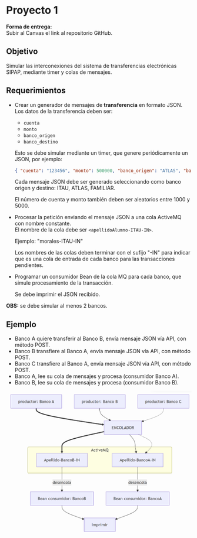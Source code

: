 # Proyecto 1

**Forma de entrega:**  
Subir al Canvas el link al repositorio GitHub.

## Objetivo

Simular las interconexiones del sistema de transferencias electrónicas SIPAP, mediante timer y colas de mensajes.

## Requerimientos

- Crear un generador de mensajes de **transferencia** en formato JSON.  
  Los datos de la transferencia deben ser:  
  - `cuenta`
  - `monto`
  - `banco_origen`
  - `banco_destino`

  Esto se debe simular mediante un timer, que genere periódicamente un JSON, por ejemplo:

  ```json
  { "cuenta": "123456", "monto": 500000, "banco_origen": "ATLAS", "banco_destino": "ITAU" }
  ```

  Cada mensaje JSON debe ser generado seleccionando como banco origen y destino: ITAU, ATLAS, FAMILIAR.

  El número de cuenta y monto también deben ser aleatorios entre 1000 y 5000.

- Procesar la petición enviando el mensaje JSON a una cola ActiveMQ con nombre constante.  
  El nombre de la cola debe ser `<apellidoAlumno-ITAU-IN>`.

  Ejemplo: "morales-ITAU-IN"

  Los nombres de las colas deben terminar con el sufijo "-IN" para indicar que es una cola de entrada de cada banco para las transacciones pendientes.

- Programar un consumidor Bean de la cola MQ para cada banco, que simule procesamiento de la transacción.

  Se debe imprimir el JSON recibido.

**OBS:** se debe simular al menos 2 bancos.

## Ejemplo

- Banco A quiere transferir al Banco B, envía mensaje JSON vía API, con método POST.
- Banco B transfiere al Banco A, envía mensaje JSON vía API, con método POST.
- Banco C transfiere al Banco A, envía mensaje JSON vía API, con método POST.
- Banco A, lee su cola de mensajes y procesa (consumidor Banco A).
- Banco B, lee su cola de mensajes y procesa (consumidor Banco B).

![Diagrama del Proyecto](proyecto1.png)